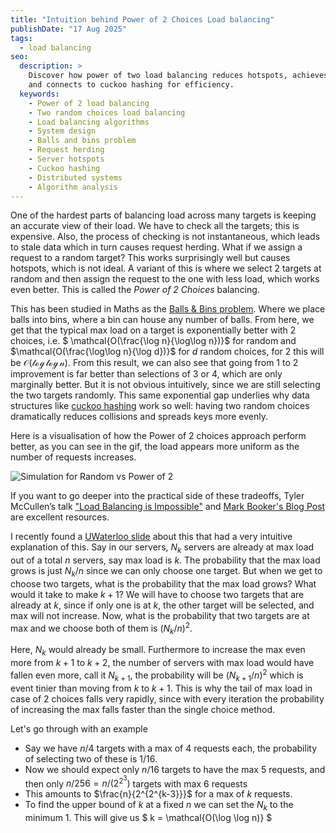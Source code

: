 ```yaml
---
title: "Intuition behind Power of 2 Choices Load balancing"
publishDate: "17 Aug 2025"
tags:
  - load balancing
seo:
  description: >
    Discover how power of two load balancing reduces hotspots, achieves O(log log n) max load,
    and connects to cuckoo hashing for efficiency.
  keywords:
    - Power of 2 load balancing
    - Two random choices load balancing
    - Load balancing algorithms
    - System design
    - Balls and bins problem
    - Request herding
    - Server hotspots
    - Cuckoo hashing
    - Distributed systems
    - Algorithm analysis
---
```


One of the hardest parts of balancing load across many targets is keeping an accurate view of their load.
We have to check all the targets; this is expensive. Also, the process of checking is not instantaneous, which leads to stale data
which in turn causes request herding.
What if we assign a request to a random target? This works surprisingly well but causes hotspots, which is not ideal.
A variant of this is where we select 2 targets at random and then assign the request to the one with less load, which works even better. This
is called the *Power of 2 Choices* balancing.

This has been studied in Maths as the [Balls & Bins problem](http://www.eecs.harvard.edu/~michaelm/postscripts/handbook2001.pdf).
Where we place balls into bins, where a bin can house any number of balls.
From here, we get that the typical max load on a target is exponentially better with 2 choices, i.e. $ \mathcal{O(\frac{\log n}{\log\log n})}$ for random and
$\mathcal{O(\frac{\log\log n}{\log d})}$ for $d$ random choices, for 2 this will be $\mathcal{O(\log \log n)}$.
From this result, we can also see that going from 1 to 2 improvement is far better than selections of 3 or 4, which are only marginally better.
But it is not obvious intuitively, since we are still selecting the two targets randomly.
This same exponential gap underlies why data structures like [cuckoo hashing](https://en.m.wikipedia.org/wiki/Cuckoo_hashing)
work so well: having two random choices dramatically reduces collisions and spreads keys more evenly.

Here is a visualisation of how the Power of 2 choices approach perform better, as you can see in the gif, the load appears
more uniform as the number of requests increases.

![Simulation for Random vs Power of 2](/power-of-2-heatmap.gif)

If you want to go deeper into the practical side of these tradeoffs, Tyler McCullen’s talk
["Load Balancing is Impossible"](https://www.youtube.com/watch?v=kpvbOzHUakA) and [Mark Booker's Blog Post](https://brooker.co.za/blog/2012/01/17/two-random.html) are excellent resources.

I recently found a [UWaterloo slide](https://cs.uwaterloo.ca/~r5olivei/courses/2021-spring-cs466/lecture04.pdf) about this that had a very intuitive explanation of this.
Say in our servers, $N_k$ servers are already at max load out of a total $n$ servers, say max load is $k$.
The probability that the max load grows is just $N_k/n$ since we can only choose one target. But when we get to choose
two targets, what is the probability that the max load grows? What would it take to make $k+1$?
We will have to choose two targets that are already at $k$, since if only one is at $k$, the other target will be
selected, and max will not increase. Now, what is the probability that two targets are at max and we choose both of
them is $(N_k/n)^2$.

Here, $N_k$ would already be small. Furthermore to increase the max even more from $k+1$ to $k+2$, the number of servers
with max load would have fallen even more, call it $N_{k+1}$, the probability will be $(N_{k+1}/n)^2$ which is event tinier than
moving from $k$ to $k+1$. This is why the tail of max load in case of 2 choices falls very rapidly, since with
every iteration the probability of increasing the max falls faster than the single choice method.

Let's go through with an example
- Say we have $n/4$ targets with a max of $4$ requests each, the probability of selecting two of these is $1/16$.
- Now we should expect only $n/16$ targets to have the max $5$ requests, and then only $n/256 = n/(2^{2^3})$ targets with max $6$ requests
- This amounts to $\frac{n}{2^{2^{k-3}}}$ for a max of $k$ requests.
- To find the upper bound of $k$ at a fixed $n$ we can set the $N_k$ to the minimum $1$. This will give us $ k = \mathcal{O(\log \log n)} $
